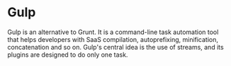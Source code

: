 # Gulp

Gulp is an alternative to Grunt. It is a command-line task automation tool that helps developers with SaaS compilation, autoprefixing, minification, concatenation and so on. Gulp's central idea is the use of streams, and its plugins are designed to do only one task.

